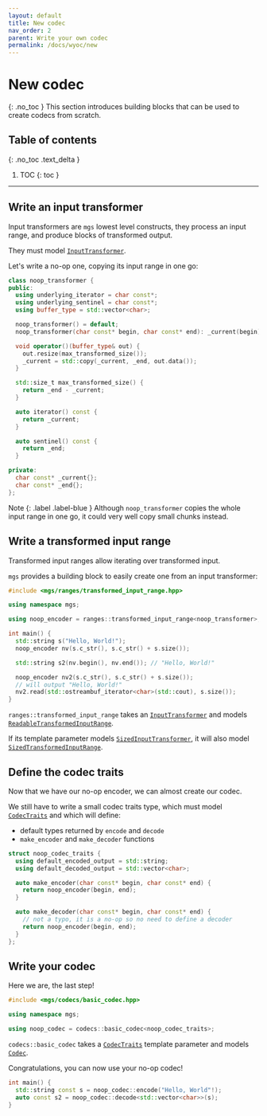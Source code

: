 ```yaml
---
layout: default
title: New codec
nav_order: 2
parent: Write your own codec
permalink: /docs/wyoc/new
---
```


# New codec
{: .no_toc }
This section introduces building blocks that can be used to create codecs from scratch.

## Table of contents
{: .no_toc .text_delta }

1. TOC
{: toc }

---

## Write an input transformer

Input transformers are `mgs` lowest level constructs, they process an input range, and produce blocks of transformed output.

They must model [`InputTransformer`](/docs/concepts/input_transformer).

Let's write a no-op one, copying its input range in one go:

```cpp
class noop_transformer {
public:
  using underlying_iterator = char const*;
  using underlying_sentinel = char const*;
  using buffer_type = std::vector<char>;

  noop_transformer() = default;
  noop_transformer(char const* begin, char const* end): _current(begin), _end(end) {}

  void operator()(buffer_type& out) {
    out.resize(max_transformed_size());
    _current = std::copy(_current, _end, out.data());
  }

  std::size_t max_transformed_size() {
    return _end - _current;
  }

  auto iterator() const {
    return _current;
  }

  auto sentinel() const {
    return _end;
  }

private:
  char const* _current{};
  char const* _end{};
};
```

Note
{: .label .label-blue }
Although `noop_transformer` copies the whole input range in one go, it could very well copy small chunks instead.

## Write a transformed input range

Transformed input ranges allow iterating over transformed input.

`mgs` provides a building block to easily create one from an input transformer:

```cpp
#include <mgs/ranges/transformed_input_range.hpp>

using namespace mgs;

using noop_encoder = ranges::transformed_input_range<noop_transformer>;

int main() {
  std::string s("Hello, World!");
  noop_encoder nv(s.c_str(), s.c_str() + s.size());

  std::string s2(nv.begin(), nv.end()); // "Hello, World!"

  noop_encoder nv2(s.c_str(), s.c_str() + s.size());
  // will output "Hello, World!"
  nv2.read(std::ostreambuf_iterator<char>(std::cout), s.size());
}
```

`ranges::transformed_input_range` takes an [`InputTransformer`](/docs/concepts/input_transformer) and models [`ReadableTransformedInputRange`](/docs/concepts/readable_transformed_input_range).

If its template parameter models [`SizedInputTransformer`](/docs/concepts/sized_input_transformer), it will also model [`SizedTransformedInputRange`](/docs/concepts/sized_transformed_input_range).

## Define the codec traits

Now that we have our no-op encoder, we can almost create our codec.

We still have to write a small codec traits type, which must model [`CodecTraits`](/docs/concepts/codec_traits) and which will define: 

* default types returned by `encode` and `decode`
* `make_encoder` and `make_decoder` functions 

```cpp
struct noop_codec_traits {
  using default_encoded_output = std::string;
  using default_decoded_output = std::vector<char>;

  auto make_encoder(char const* begin, char const* end) {
    return noop_encoder(begin, end);
  }

  auto make_decoder(char const* begin, char const* end) {
    // not a typo, it is a no-op so no need to define a decoder
    return noop_encoder(begin, end);
  }
};
```

## Write your codec

Here we are, the last step!

```cpp
#include <mgs/codecs/basic_codec.hpp>

using namespace mgs;

using noop_codec = codecs::basic_codec<noop_codec_traits>;
```

`codecs::basic_codec` takes a [`CodecTraits`](/docs/concepts/codec_traits) template parameter and models [`Codec`](/docs/concepts/codec).

Congratulations, you can now use your no-op codec!

```cpp
int main() {
  std::string const s = noop_codec::encode("Hello, World"!);
  auto const s2 = noop_codec::decode<std::vector<char>>(s);
}
```
